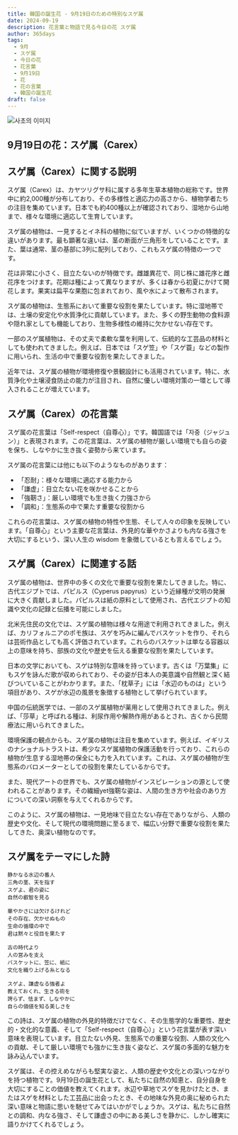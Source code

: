 ```yaml
---
title: 韓国の誕生花 - 9月19日のための特別なスゲ属
date: 2024-09-19
description: 花言葉と物語で見る今日の花 スゲ属
author: 365days
tags:
  - 9月
  - スゲ属
  - 今日の花
  - 花言葉
  - 9月19日
  - 花
  - 花の言葉
  - 韓国の誕生花
draft: false
---
```



![사초의 이미지](https://cdn.pixabay.com/photo/2011/04/29/11/26/swamp-sedge-7118_960_720.jpg#center)


## 9月19日の花：スゲ属（Carex）

## スゲ属（Carex）に関する説明

スゲ属（Carex）は、カヤツリグサ科に属する多年生草本植物の総称です。世界中に約2,000種が分布しており、その多様性と適応力の高さから、植物学者たちの注目を集めています。日本でも約400種以上が確認されており、湿地から山地まで、様々な環境に適応して生育しています。

スゲ属の植物は、一見するとイネ科の植物に似ていますが、いくつかの特徴的な違いがあります。最も顕著な違いは、茎の断面が三角形をしていることです。また、葉は通常、茎の基部に3列に配列しており、これもスゲ属の特徴の一つです。

花は非常に小さく、目立たないのが特徴です。雌雄異花で、同じ株に雄花序と雌花序をつけます。花期は種によって異なりますが、多くは春から初夏にかけて開花します。果実は扁平な果胞に包まれており、風や水によって散布されます。

スゲ属の植物は、生態系において重要な役割を果たしています。特に湿地帯では、土壌の安定化や水質浄化に貢献しています。また、多くの野生動物の食料源や隠れ家としても機能しており、生物多様性の維持に欠かせない存在です。

一部のスゲ属植物は、その丈夫で柔軟な葉を利用して、伝統的な工芸品の材料としても使われてきました。例えば、日本では「スゲ笠」や「スゲ蓑」などの製作に用いられ、生活の中で重要な役割を果たしてきました。

近年では、スゲ属の植物が環境修復や景観設計にも活用されています。特に、水質浄化や土壌浸食防止の能力が注目され、自然に優しい環境対策の一環として導入されることが増えています。

## スゲ属（Carex）の花言葉

スゲ属の花言葉は「Self-respect（自尊心）」です。韓国語では「자중（ジャジュン）」と表現されます。この花言葉は、スゲ属の植物が厳しい環境でも自らの姿を保ち、しなやかに生き抜く姿勢から来ています。

スゲ属の花言葉には他にも以下のようなものがあります：

- 「忍耐」：様々な環境に適応する能力から
- 「謙虚」：目立たない花を咲かせることから
- 「強靭さ」：厳しい環境でも生き抜く力強さから
- 「調和」：生態系の中で果たす重要な役割から

これらの花言葉は、スゲ属の植物の特性や生態、そして人々の印象を反映しています。「自尊心」という主要な花言葉は、外見的な華やかさよりも内なる強さを大切にするという、深い人生の wisdom を象徴しているとも言えるでしょう。

## スゲ属（Carex）に関連する話

スゲ属の植物は、世界中の多くの文化で重要な役割を果たしてきました。特に、古代エジプトでは、パピルス（Cyperus papyrus）という近縁種が文明の発展に大きく貢献しました。パピルスは紙の原料として使用され、古代エジプトの知識や文化の記録と伝播を可能にしました。

北米先住民の文化では、スゲ属の植物は様々な用途で利用されてきました。例えば、カリフォルニアのポモ族は、スゲを巧みに編んでバスケットを作り、それらは芸術作品としても高く評価されています。これらのバスケットは単なる容器以上の意味を持ち、部族の文化や歴史を伝える重要な役割を果たしています。

日本の文学においても、スゲは特別な意味を持っています。古くは「万葉集」にもスゲを詠んだ歌が収められており、その姿が日本人の美意識や自然観と深く結びついていることがわかります。また、「枕草子」には「水辺のものは」という項目があり、スゲが水辺の風景を象徴する植物として挙げられています。

中国の伝統医学では、一部のスゲ属植物が薬用として使用されてきました。例えば、「莎草」と呼ばれる種は、利尿作用や解熱作用があるとされ、古くから民間療法に用いられてきました。

環境保護の観点からも、スゲ属の植物は注目を集めています。例えば、イギリスのナショナルトラストは、希少なスゲ属植物の保護活動を行っており、これらの植物が生息する湿地帯の保全にも力を入れています。これは、スゲ属の植物が生態系のバロメーターとしての役割を果たしているからです。

また、現代アートの世界でも、スゲ属の植物がインスピレーションの源として使われることがあります。その繊細yet強靭な姿は、人間の生き方や社会のあり方についての深い洞察を与えてくれるからです。

このように、スゲ属の植物は、一見地味で目立たない存在でありながら、人類の歴史や文化、そして現代の環境問題に至るまで、幅広い分野で重要な役割を果たしてきた、奥深い植物なのです。

## スゲ属をテーマにした詩

```
静かなる水辺の番人
三角の茎、天を指す
スゲよ、君の姿に
自然の叡智を見る

華やかさには欠けるけれど
その存在、欠かせぬもの
生命の循環の中で
君は黙々と役目を果たす

古の時代より
人の営みを支え
バスケットに、笠に、紙に
文化を織り上げる糸となる

スゲよ、謙虚なる強者よ
教えておくれ、生きる術を
誇らず、怯まず、しなやかに
自らの価値を知る美しさを
```

この詩は、スゲ属の植物の外見的特徴だけでなく、その生態学的な重要性、歴史的・文化的な意義、そして「Self-respect（自尊心）」という花言葉が表す深い意味を表現しています。目立たない外見、生態系での重要な役割、人類の文化への貢献、そして厳しい環境でも強かに生き抜く姿など、スゲ属の多面的な魅力を詠み込んでいます。

スゲ属は、その控えめながらも堅実な姿と、人類の歴史や文化との深いつながりを持つ植物です。9月19日の誕生花として、私たちに自然の知恵と、自分自身を大切にすることの価値を教えてくれます。水辺や草地でスゲを見かけたとき、またはスゲを材料とした工芸品に出会ったとき、その地味な外見の奥に秘められた深い意味と物語に思いを馳せてみてはいかがでしょうか。スゲは、私たちに自然との調和、内なる強さ、そして謙虚さの中にある美しさを静かに、しかし確実に語りかけてくれるでしょう。